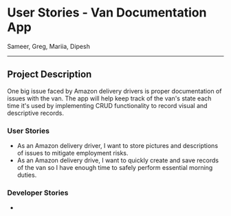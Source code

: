 # User Stories - Van Documentation App
Sameer, Greg, Mariia, Dipesh

--- 

## Project Description
One big issue faced by Amazon delivery drivers is proper documentation of issues with the van. The app will help keep track of the van's state each time it's used by implementing CRUD functionality to record visual and descriptive records.


### User Stories
 * As an Amazon delivery driver, I want to store pictures and descriptions of issues to mitigate employment risks.
 * As an Amazon delivery drive, I want to quickly create and save records of the van so I have enough time to safely perform essential morning duties.

 ### Developer Stories
 * 